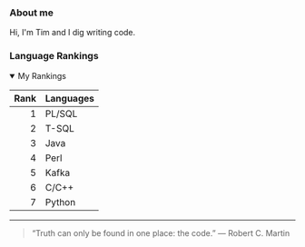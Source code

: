 <!--
<picture>
 <source media="(prefers-color-scheme: dark)" srcset="YOUR-DARKMODE-IMAGE">
 <source media="(prefers-color-scheme: light)" srcset="YOUR-LIGHTMODE-IMAGE">
 <img alt="YOUR-ALT-TEXT" src="YOUR-DEFAULT-IMAGE">
</picture>
-->
### About me

Hi, I'm Tim and I dig writing code.

### Language Rankings

<details open>
<summary>My Rankings</summary>

| Rank | Languages     |
|-----:|---------------|
|     1| PL/SQL        |
|     2| T-SQL         |
|     3| Java          |
|     4| Perl          |
|     5| Kafka         |
|     6| C/C++         |
|     7| Python        |

 </details>

---
> “Truth can only be found in one place: the code.”
― Robert C. Martin
